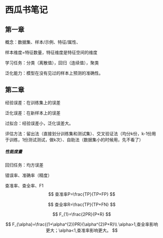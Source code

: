 # 西瓜书笔记

## 第一章

概念：数据集、样本/示例、特征/属性、

样本维度=特征数量，特征维度是特征空间的维度

学习任务：分类（离散值），回归（连续值），聚类

泛化能力：模型在没有见过的样本上预测的准确性。

## 第二章

经验误差：在训练集上的误差

泛化误差：在新样本上的误差

过拟合：经验误差小，泛化误差大。

评估方法：留出法（直接划分训练集和测试集）、交叉验证法（均分k份，k-1份用于训练，1份测试测试，做k次）、自助法（数据集小的时候用，先不看了）

##### 性能度量

回归任务：均方误差

错误率、准确率（精度）

查准率、查全率、F1
$$
查准率P=\frac{TP}{TP+FP}
$$

$$
查全率R=\frac{TP}{TP+FN}
$$

$$
F_{1}=\frac{2PR}{P+R}
$$

$$
F_{\alpha}=\frac{(1+\alpha^{2})PR}{\alpha^{2}P+R}\\
\alpha>1,查全率影响更大；\alpha<1,查准率影响更大。
$$

